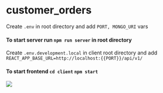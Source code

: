# customer_orders

Create `.env` in root directory and add `PORT, MONGO_URI` vars    
#### To start server run `npm run server` in root directory  


Create `.env.development.local` in client root directory and add `REACT_APP_BASE_URL=http://localhost:{{PORT}}/api/v1/ ` 
#### To start frontend `cd client` `npm start`  

![](https://res.cloudinary.com/dnkftif1n/image/upload/v1620065531/projectsGitHUB/2021-05-03_20-10-11_wxcsgr.png)  
